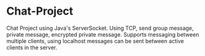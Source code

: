 # Chat-Project
Chat Project using Java's ServerSocket. Using TCP, send group message, private message, encrypted private message. Supports messaging between multiple clients, using localhost messages can be sent between active clients in the server.
